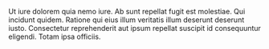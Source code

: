 Ut iure dolorem quia nemo iure. Ab sunt repellat fugit est molestiae. Qui incidunt quidem. Ratione qui eius illum veritatis illum deserunt deserunt iusto. Consectetur reprehenderit aut ipsum repellat suscipit id consequuntur eligendi. Totam ipsa officiis.